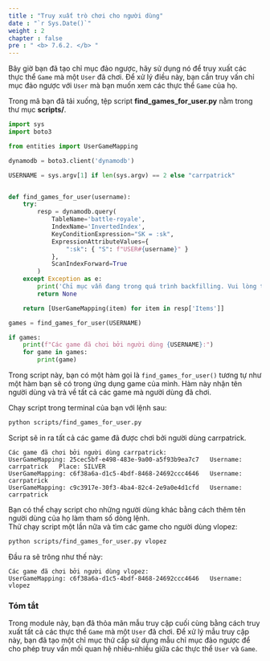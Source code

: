 ```yaml
---
title : "Truy xuất trò chơi cho người dùng"
date : "`r Sys.Date()`"
weight : 2
chapter : false
pre : " <b> 7.6.2. </b> "
---
```


Bây giờ bạn đã tạo chỉ mục đảo ngược, hãy sử dụng nó để truy xuất các thực thể `Game` mà một `User` đã chơi. Để xử lý điều này, bạn cần truy vấn chỉ mục đảo ngược với `User` mà bạn muốn xem các thực thể `Game` của họ.

Trong mã bạn đã tải xuống, tệp script **find_games_for_user.py** nằm trong thư mục **scripts/**.

```python
import sys
import boto3

from entities import UserGameMapping

dynamodb = boto3.client('dynamodb')

USERNAME = sys.argv[1] if len(sys.argv) == 2 else "carrpatrick"


def find_games_for_user(username):
    try:
        resp = dynamodb.query(
            TableName='battle-royale',
            IndexName='InvertedIndex',
            KeyConditionExpression="SK = :sk",
            ExpressionAttributeValues={
                ":sk": { "S": f"USER#{username}" }
            },
            ScanIndexForward=True
        )
    except Exception as e:
        print('Chỉ mục vẫn đang trong quá trình backfilling. Vui lòng thử lại sau.')
        return None

    return [UserGameMapping(item) for item in resp['Items']]

games = find_games_for_user(USERNAME)

if games:
    print(f"Các game đã chơi bởi người dùng {USERNAME}:")
    for game in games:
        print(game)
```

Trong script này, bạn có một hàm gọi là `find_games_for_user()` tương tự như một hàm bạn sẽ có trong ứng dụng game của mình. Hàm này nhận tên người dùng và trả về tất cả các game mà người dùng đã chơi.

Chạy script trong terminal của bạn với lệnh sau:

```sh
python scripts/find_games_for_user.py
```

Script sẽ in ra tất cả các game đã được chơi bởi người dùng carrpatrick.

```text
Các game đã chơi bởi người dùng carrpatrick:
UserGameMapping: 25cec5bf-e498-483e-9a00-a5f93b9ea7c7   Username: carrpatrick   Place: SILVER
UserGameMapping: c6f38a6a-d1c5-4bdf-8468-24692ccc4646   Username: carrpatrick
UserGameMapping: c9c3917e-30f3-4ba4-82c4-2e9a0e4d1cfd   Username: carrpatrick
```

Bạn có thể chạy script cho những người dùng khác bằng cách thêm tên người dùng của họ làm tham số dòng lệnh.  
Thử chạy script một lần nữa và tìm các game cho người dùng vlopez:

```sh
python scripts/find_games_for_user.py vlopez
```

Đầu ra sẽ trông như thế này:

```text
Các game đã chơi bởi người dùng vlopez:
UserGameMapping: c6f38a6a-d1c5-4bdf-8468-24692ccc4646   Username: vlopez
```

### Tóm tắt
Trong module này, bạn đã thỏa mãn mẫu truy cập cuối cùng bằng cách truy xuất tất cả các thực thể `Game` mà một `User` đã chơi. Để xử lý mẫu truy cập này, bạn đã tạo một chỉ mục thứ cấp sử dụng mẫu chỉ mục đảo ngược để cho phép truy vấn mối quan hệ nhiều-nhiều giữa các thực thể `User` và `Game`.

